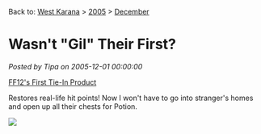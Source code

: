 Back to: [West Karana](/posts/westkarana.md) > [2005](/posts/2005/westkarana.md) > [December](./westkarana.md)
# Wasn&#039;t &quot;Gil&quot; Their First?

*Posted by Tipa on 2005-12-01 00:00:00*

[FF12's First Tie-In Product](http://www.gamebrink.com/?news=81)

Restores real-life hit points! Now I won't have to go into stranger's homes and open up all their chests for Potion.

![](http://guidesmedia.ign.com/guides/494/images/kalm2.jpg)
